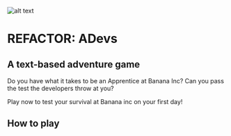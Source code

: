 ![alt text](https://github.com/nekocho/Refactor-Project/blob/readme/title.jpg?raw=true)

# REFACTOR: ADevs
## A text-based adventure game

Do you have what it takes to be an Apprentice at Banana Inc? Can you pass the test the developers throw at you?

Play now to test your survival at Banana inc on your first day!

## How to play



